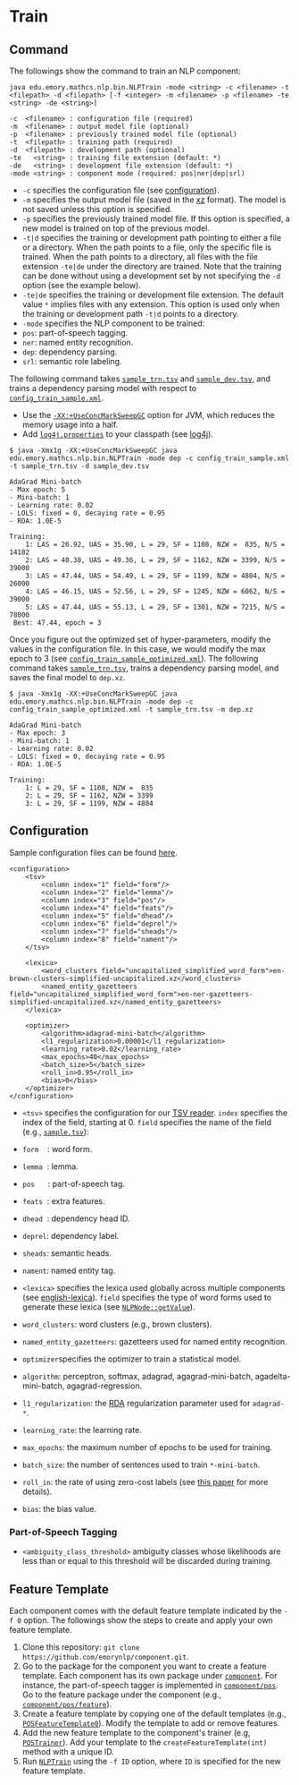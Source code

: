 # Train

## Command

The followings show the command to train an NLP component:

```
java edu.emory.mathcs.nlp.bin.NLPTrain -mode <string> -c <filename> -t <filepath> -d <filepath> [-f <integer> -m <filename> -p <filename> -te <string> -de <string>]

-c  <filename> : configuration file (required)
-m  <filename> : output model file (optional)
-p  <filename> : previously trained model file (optional)
-t  <filepath> : training path (required)
-d  <filepath> : development path (optional)
-te   <string> : training file extension (default: *)
-de   <string> : development file extension (default: *)
-mode <string> : component mode (required: pos|ner|dep|srl)
```

* `-c` specifies the configuration file (see [configuration](#configuration)).
* `-m` specifies the output model file (saved in the [xz](http://tukaani.org) format). The model is not saved unless this option is specified.
* `-p` specifies the previously trained model file. If this option is specified, a new model is trained on top of the previous model.
* `-t|d` specifies the training or development path pointing to either a file or a directory. When the path points to a file, only the specific file is trained. When the path points to a directory, all files with the file extension `-te|de` under the directory are trained. Note that the training can be done without using a development set by not specifying the `-d` option (see the example below).
* `-te|de` specifies the training or development file extension. The default value `*` implies files with any extension. This option is used only when the training or development path `-t|d` points to a directory.
* `-mode` specifies the NLP component to be trained:
 * `pos`: part-of-speech tagging.
 * `ner`: named entity recognition.
 * `dep`: dependency parsing.
 * `srl`: semantic role labeling.

The following command takes [`sample_trn.tsv`](../../src/main/resources/dat/sample_trn.tsv) and [`sample_dev.tsv`](../../src/main/resources/dat/sample_dev.tsv), and trains a dependency parsing model with respect to [`config_train_sample.xml`](../../src/main/resources/configuration/config_train_sample.xml).

* Use the [`-XX:+UseConcMarkSweepGC`](http://www.oracle.com/technetwork/java/tuning-139912.html) option for JVM, which reduces the memory usage into a half.
* Add [`log4j.properties`](../src/main/resources/configuration/log4j.properties) to your classpath (see [log4j](http://logging.apache.org/log4j/)).

```
$ java -Xmx1g -XX:+UseConcMarkSweepGC java edu.emory.mathcs.nlp.bin.NLPTrain -mode dep -c config_train_sample.xml -t sample_trn.tsv -d sample_dev.tsv
```

```
AdaGrad Mini-batch
- Max epoch: 5
- Mini-batch: 1
- Learning rate: 0.02
- LOLS: fixed = 0, decaying rate = 0.95
- RDA: 1.0E-5

Training:
    1: LAS = 26.92, UAS = 35.90, L = 29, SF = 1108, NZW =  835, N/S = 14182
    2: LAS = 40.38, UAS = 49.36, L = 29, SF = 1162, NZW = 3399, N/S = 39000
    3: LAS = 47.44, UAS = 54.49, L = 29, SF = 1199, NZW = 4804, N/S = 26000
    4: LAS = 46.15, UAS = 52.56, L = 29, SF = 1245, NZW = 6062, N/S = 39000
    5: LAS = 47.44, UAS = 55.13, L = 29, SF = 1301, NZW = 7215, N/S = 78000
 Best: 47.44, epoch = 3

```

Once you figure out the optimized set of hyper-parameters, modify the values in the configuration file. In this case, we would modify the max epoch to 3 (see [`config_train_sample_optimized.xml`](../../src/main/resources/configuration/config_train_sample_optimized.xml#L18)). The following command takes [`sample_trn.tsv`](../../src/main/resources/dat/sample_trn.tsv), trains a dependency parsing model, and saves the final model to `dep.xz`.

```
$ java -Xmx1g -XX:+UseConcMarkSweepGC java edu.emory.mathcs.nlp.bin.NLPTrain -mode dep -c config_train_sample_optimized.xml -t sample_trn.tsv -m dep.xz
```

```
AdaGrad Mini-batch
- Max epoch: 3
- Mini-batch: 1
- Learning rate: 0.02
- LOLS: fixed = 0, decaying rate = 0.95
- RDA: 1.0E-5

Training:
    1: L = 29, SF = 1108, NZW =  835
    2: L = 29, SF = 1162, NZW = 3399
    3: L = 29, SF = 1199, NZW = 4804
```

## Configuration

Sample configuration files can be found [here](../src/main/resources/configuration/).

```
<configuration>
    <tsv>
        <column index="1" field="form"/>
        <column index="2" field="lemma"/>
        <column index="3" field="pos"/>
        <column index="4" field="feats"/>
        <column index="5" field="dhead"/>
        <column index="6" field="deprel"/>
        <column index="7" field="sheads"/>
        <column index="8" field="nament"/>
    </tsv>

    <lexica>
        <word_clusters field="uncapitalized_simplified_word_form">en-brown-clusters-simplified-uncapitalized.xz</word_clusters>
        <named_entity_gazetteers field="uncapitalized_simplified_word_form">en-ner-gazetteers-simplified-uncapitalized.xz</named_entity_gazetteers>
    </lexica>

    <optimizer>
        <algorithm>adagrad-mini-batch</algorithm>
        <l1_regularization>0.00001</l1_regularization>
        <learning_rate>0.02</learning_rate>
        <max_epochs>40</max_epochs>
        <batch_size>5</batch_size>
        <roll_in>0.95</roll_in>
        <bias>0</bias>
    </optimizer>
</configuration>
```

* `<tsv>` specifies the configuration for our [TSV reader](../src/main/java/edu/emory/mathcs/nlp/component/template/reader/TSVReader.java). `index` specifies the index of the field, starting at 0. `field` specifies the name of the field (e.g., [`sample.tsv`](../src/main/resources/dat/sample.tsv)):
 * `form`&nbsp;&nbsp;&nbsp;&nbsp;: word form.
 * `lemma`&nbsp;&nbsp;: lemma.
 * `pos`&nbsp;&nbsp;&nbsp;&nbsp;&nbsp;&nbsp;: part-of-speech tag.
 * `feats`&nbsp;&nbsp;: extra features.
 * `dhead`&nbsp;&nbsp;: dependency head ID.
 * `deprel`: dependency label.
 * `sheads`: semantic heads.
 * `nament`: named entity tag.

* `<lexica>` specifies the lexica used globally across multiple components (see [english-lexica](https://github.com/emorynlp/english-models)). `field` specifies the type of word forms used to generate these lexica (see [`NLPNode::getValue`](../src/main/java/edu/emory/mathcs/nlp/component/template/node/NLPNode.java#L174)).
 * `word_clusters`: word clusters (e.g., brown clusters).
 * `named_entity_gazetteers`: gazetteers used for named entity recognition.

* `optimizer`specifies the optimizer to train a statistical model.
 * `algorithm`: perceptron, softmax, adagrad, agagrad-mini-batch, agadelta-mini-batch, agagrad-regression.
 * `l1_regularization`: the [RDA](http://www.jmlr.org/papers/volume11/xiao10a/xiao10a.pdf) regularization parameter used for `adagrad-*`.
 * `learning_rate`: the learning rate.
 * `max_epochs`: the maximum number of epochs to be used for training.
 * `batch_size`: the number of sentences used to train `*-mini-batch`.
 * `roll_in`: the rate of using zero-cost labels (see [this paper](http://jmlr.org/proceedings/papers/v37/changb15.pdf) for more details).
 * `bias`: the bias value.

### Part-of-Speech Tagging

* `<ambiguity_class_threshold>` ambiguity classes whose likelihoods are less than or equal to this threshold will be discarded during training.

## Feature Template

Each component comes with the default feature template indicated by the `-f 0` option. The followings show the steps to create and apply your own feature template.

1. Clone this repository: `git clone https://github.com/emorynlp/component.git`.
1. Go to the package for the component you want to create a feature template. Each component has its own package under [`component`](../src/main/java/edu/emory/mathcs/nlp/component). For instance, the part-of-speech tagger is implemented in [`component/pos`](../src/main/java/edu/emory/mathcs/nlp/component/pos/). Go to the feature package under the component (e.g., [`component/pos/feature`](../src/main/java/edu/emory/mathcs/nlp/component/pos/feature/)).
1. Create a feature template by copying one of the default templates (e.g., [`POSFeatureTemplate0`](../src/main/java/edu/emory/mathcs/nlp/component/pos/feature/POSFeatureTemplate0.java)). Modify the template to add or remove features.
1. Add the new feature template to the component's trainer (e.g, [`POSTrainer`](../src/main/java/edu/emory/mathcs/nlp/component/pos/POSTrainer.java)). Add your template to the `createFeatureTemplate(int)` method with a unique ID.
1. Run [`NLPTrain`](../src/main/java/edu/emory/mathcs/nlp/bin/NLPTrain.java) using the `-f ID` option, where `ID` is specified for the new feature template.